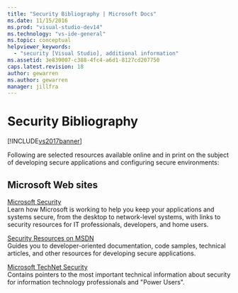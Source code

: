 ```yaml
---
title: "Security Bibliography | Microsoft Docs"
ms.date: 11/15/2016
ms.prod: "visual-studio-dev14"
ms.technology: "vs-ide-general"
ms.topic: conceptual
helpviewer_keywords: 
  - "security [Visual Studio], additional information"
ms.assetid: 3e839007-c388-4fc4-a6d1-8127cd207750
caps.latest.revision: 18
author: gewarren
ms.author: gewarren
manager: jillfra
---
```

# Security Bibliography
[!INCLUDE[vs2017banner](../includes/vs2017banner.md)]

Following are selected resources available online and in print on the subject of developing secure applications and configuring secure environments:  
  
## Microsoft Web sites  
 [Microsoft Security](http://go.microsoft.com/fwlink/?LinkId=55529)  
 Learn how Microsoft is working to help you keep your applications and systems secure, from the desktop to network-level systems, with links to security resources for IT professionals, developers, and home users.  
  
 [Security Resources on MSDN](https://www.microsoft.com/msrc?rtc=1)  
 Guides you to developer-oriented documentation, code samples, technical articles, and other resources for developing secure applications.  
  
 [Microsoft TechNet Security](https://www.microsoft.com/securityengineering)  
 Contains pointers to the most important technical information about security for information technology professionals and "Power Users".
